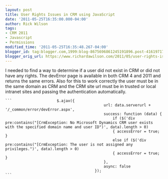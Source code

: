 ```yaml
---
layout: post
title: User Rights Issues in CRM using JavaScript
date: '2011-05-25T16:35:00.000-04:00'
author: Rick Wilson
tags:
- CRM 2011
- Javascript
- Permissions
modified_time: '2011-05-25T16:35:48.267-04:00'
blogger_id: tag:blogger.com,1999:blog-8675696861245191896.post-4161971783088217378
blogger_orig_url: https://www.richardawilson.com/2011/05/user-rights-issues-in-crm-using.html
---
```


I needed to find a way to determine if a user did not exist in CRM or did not have any rights.  The devError page is available in both CRM 4 and 2011 and returns the same errors.  Also for this to work correctly the user must be in the same domain as CRM and the CRM site url must be in trusted or local intranet sites and passing the authentication automatically.

    ```                    $.ajax({
                                                url: data.serverurl + '/_common/error/devError.aspx',
                                                success: function (data) {
                                                    if ($('div pre:contains("[CrmException: No Microsoft Dynamics CRM user exists with the specified domain name and user ID")', data).length > 0)
                                                    { accessError = true; }
                                                    else if ($('div pre:contains("[CrmException: The user is not assigned any privileges.")', data).length > 0)
                                                    { accessError = true; }
                                                },
                                                async: false
                                            });
    ```

